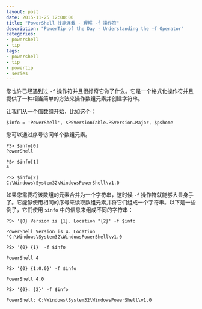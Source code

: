 ```yaml
---
layout: post
date: 2015-11-25 12:00:00
title: "PowerShell 技能连载 - 理解 -f 操作符"
description: "PowerTip of the Day - Understanding the –f Operator"
categories:
- powershell
- tip
tags:
- powershell
- tip
- powertip
- series
---
```

您也许已经遇到过 `-f` 操作符并且很好奇它做了什么。它是一个格式化操作符并且提供了一种相当简单的方法来操作数组元素并创建字符串。

让我们从一个值数组开始，比如这个：

    $info = 'PowerShell', $PSVersionTable.PSVersion.Major, $pshome

您可以通过序号访问单个数组元素。

     
    PS> $info[0]
    PowerShell
    
    PS> $info[1]
    4
    
    PS> $info[2]
    C:\Windows\System32\WindowsPowerShell\v1.0

如果您需要将该数组的元素合并为一个字符串，这时候 `-f` 操作符就能够大显身手了。它能够使用相同的序号来读取数组元素并将它们组成一个字符串。以下是一些例子，它们使用 `$info` 中的信息来组成不同的字符串：

    PS> '{0} Version is {1}. Location "{2}' -f $info
    
    PowerShell Version is 4. Location "C:\Windows\System32\WindowsPowerShell\v1.0
    
    PS> '{0} {1}' -f $info
    
    PowerShell 4
    
    PS> '{0} {1:0.0}' -f $info
    
    PowerShell 4.0
    
    PS> '{0}: {2}' -f $info
    
    PowerShell: C:\Windows\System32\WindowsPowerShell\v1.0

<!--本文国际来源：[Understanding the –f Operator](http://community.idera.com/powershell/powertips/b/tips/posts/understanding-the-f-operator)-->
